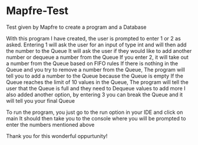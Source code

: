 # Mapfre-Test
Test given by Mapfre to create a program and a Database

With this program I have created, the user is prompted to enter 1 or 2 as asked.
Entering 1 will ask the user for an input of type int and will then add the number to the Queue
It will ask the user if they would like to add another number or dequeue a number from the Queue
If you enter 2, it will take out a number from the Queue based on FIFO rules
If there is nothing in the Queue and you try to remove a number from the Queue,
The program will tell you to add a number to the Queue because the Queue is empty
If the Queue reaches the limit of 10 values in the Queue,
The program will tell the user that the Queue is full and they need to Dequeue values to add more
I also added another option, by entering 3 you can break the Queue and it will tell you your final Queue

To run the program, you just go to the run option in your IDE and click on main
It should then take you to the console where you will be prompted to enter the numbers mentioned above 

Thank you for this wonderful oppurtunity!
